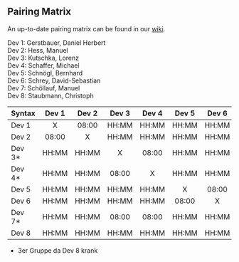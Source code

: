 ## Pairing Matrix

An up-to-date pairing matrix can be found in our [wiki](https://github.com/sw21-tug/Team_03/wiki/Pairing-Matrix).

Dev 1: Gerstbauer, Daniel Herbert  
Dev 2: Hess, Manuel  
Dev 3: Kutschka, Lorenz  
Dev 4: Schaffer, Michael  
Dev 5: Schnögl, Bernhard  
Dev 6: Schrey, David-Sebastian  
Dev 7: Schöllauf, Manuel  
Dev 8: Staubmann, Christoph  
  


| Syntax      | Dev 1     	| Dev 2   	  | Dev 3     	| Dev 4   	  | Dev 5   	  | Dev 6   	  | Dev 7   	  | Dev 8   	  |
| :---        |    :----:   |    :----:   |    :----:   |    :----:   |    :----:   |    :----:   |    :----:   |    :----:   |
| Dev 1       | X           | 08:00       | HH:MM       | HH:MM       | HH:MM       | HH:MM       | HH:MM       | HH:MM       |
| Dev 2       | 08:00       | X           | HH:MM       | HH:MM       | HH:MM       | HH:MM       | HH:MM       | HH:MM       |
| Dev 3*      | HH:MM       | HH:MM       | X           | 08:00       | HH:MM       | HH:MM       | 08:00       | HH:MM       |
| Dev 4*      | HH:MM       | HH:MM       | 08:00       | X           | HH:MM       | HH:MM       | 08:00       | HH:MM       |
| Dev 5       | HH:MM       | HH:MM       | HH:MM       | HH:MM       | X           | 08:00       | HH:MM       | HH:MM       |
| Dev 6       | HH:MM       | HH:MM       | HH:MM       | HH:MM       | 08:00       | X           | HH:MM       | HH:MM       |
| Dev 7*      | HH:MM       | HH:MM       | 08:00       | 08:00       | HH:MM       | HH:MM       | X           | HH:MM       |
| Dev 8       | HH:MM       | HH:MM       | HH:MM       | HH:MM       | HH:MM       | HH:MM       | HH:MM       | X           |


* 3er Gruppe da Dev 8 krank
